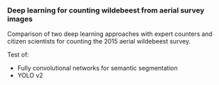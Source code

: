 ### Deep learning for counting wildebeest from aerial survey images

Comparison of two deep learning approaches with expert counters and citizen scientists for counting the 2015 aerial wildebeest survey.

Test of: 

* Fully convolutional networks for semantic segmentation
* YOLO v2
